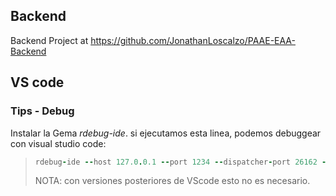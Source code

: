 ## Backend
Backend Project at https://github.com/JonathanLoscalzo/PAAE-EAA-Backend

## VS code 
### Tips - Debug
Instalar la Gema _rdebug-ide_.
si ejecutamos esta linea, podemos debuggear con visual studio code:
> ```ruby
> rdebug-ide --host 127.0.0.1 --port 1234 --dispatcher-port 26162 -- bin/rails s
> ```
> NOTA: con versiones posteriores de VScode esto no es necesario.

